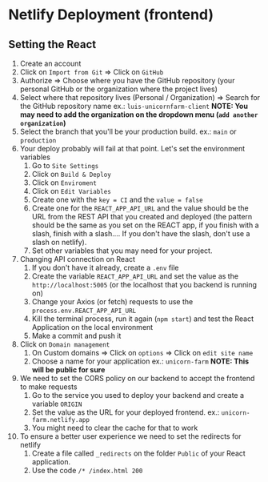 # Netlify Deployment (frontend)

## Setting the React

1. Create an account
2. Click on `Import from Git` => Click on `GitHub`
3. Authorize => Choose where you have the GitHub repository (your personal GitHub or the organization where the project lives)
4. Select where that repository lives (Personal / Organization) => Search for the GitHub repository name ex.: `luis-unicornfarm-client` **NOTE: You may need to add the organization on the dropdown menu (`add another organization`)**
5. Select the branch that you'll be your production build. ex.: `main` or `production`
6. Your deploy probably will fail at that point. Let's set the environment variables
    1. Go to `Site Settings`
    2. Click on `Build & Deploy`
    3. Click on `Enviroment`
    4. Click on `Edit Variables`
    5. Create one with the `key = CI` and the `value = false`
    6. Create one for the `REACT_APP_API_URL` and the value should be the URL from the REST API that you created and deployed (the pattern should be the same as you set on the REACT app, if you finish with a slash, finish with a slash.... If you don't have the slash, don't use a slash on netlify).
    7. Set other variables that you may need for your project.
7. Changing API connection on React
    1. If you don't have it already, create a `.env` file
    2. Create the variable `REACT_APP_API_URL` and set the value as the `http://localhost:5005` (or the localhost that you backend is running on)
    3. Change your Axios (or fetch) requests to use the `process.env.REACT_APP_API_URL`
    4. Kill the terminal process, run it again (`npm start`) and test the React Application on the local environment
    5. Make a commit and push it
8. Click on `Domain management`
    1. On Custom domains => Click on `options` => Click on `edit site name`
    2. Choose a name for your application ex.: `unicorn-farm` **NOTE: This will be public for sure**
9. We need to set the CORS policy on our backend to accept the frontend to make requests
    1. Go to the service you used to deploy your backend and create a variable `ORIGIN`
    2. Set the value as the URL for your deployed frontend. ex.: `unicorn-farm.netlify.app`
    3. You might need to clear the cache for that to work
10. To ensure a better user experience we need to set the redirects for netlify
    1. Create a file called `_redirects` on the folder `Public` of your React application.
    2. Use the code `/* /index.html 200`
